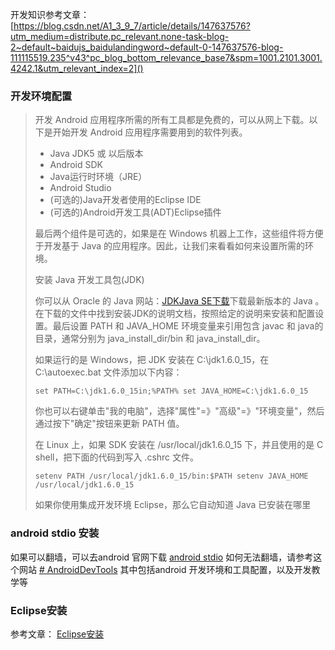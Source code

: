 开发知识参考文章：[https://blog.csdn.net/A1_3_9_7/article/details/147637576?utm_medium=distribute.pc_relevant.none-task-blog-2~default~baidujs_baidulandingword~default-0-147637576-blog-111115519.235^v43^pc_blog_bottom_relevance_base7&spm=1001.2101.3001.4242.1&utm_relevant_index=2]()


### 开发环境配置
> 开发 Android 应用程序所需的所有工具都是免费的，可以从网上下载。以下是开始开发 Android 应用程序需要用到的软件列表。
> 
> - Java JDK5 或 以后版本
> - Android SDK
> - Java运行时环境（JRE）
> - Android Studio
> - (可选的)Java开发者使用的Eclipse IDE
> - (可选的)Android开发工具(ADT)Eclipse插件
> 
> 最后两个组件是可选的，如果是在 Windows 机器上工作，这些组件将方便于开发基于 Java 的应用程序。因此，让我们来看看如何来设置所需的环境。
> 
>  安装 Java 开发工具包(JDK)
> 
> 你可以从 Oracle 的 Java 网站：[JDKJava SE下载](https://link.w3cschool.cn/?target=http%3A%2F%2Fwww.oracle.com%2Ftechnetwork%2Fjava%2Fjavase%2Fdownloads%2Findex.html)下载最新版本的 Java 。在下载的文件中找到安装JDK的说明文档，按照给定的说明来安装和配置设置。最后设置 PATH 和 JAVA_HOME 环境变量来引用包含 javac 和 java的目录，通常分别为 java_install_dir/bin 和 java_install_dir。
> 
> 如果运行的是 Windows，把 JDK 安装在 C:\jdk1.6.0_15，在 C:\autoexec.bat 文件添加以下内容：
> 
> `set PATH=C:\jdk1.6.0_15in;%PATH% set JAVA_HOME=C:\jdk1.6.0_15`
> 
> 你也可以右键单击"我的电脑"，选择"属性"=》"高级"=》"环境变量"，然后通过按下"确定"按钮来更新 PATH 值。
> 
> 在 Linux 上，如果 SDK 安装在 /usr/local/jdk1.6.0_15 下，并且使用的是 C shell，把下面的代码到写入 .cshrc 文件。
> 
> `setenv PATH /usr/local/jdk1.6.0_15/bin:$PATH setenv JAVA_HOME /usr/local/jdk1.6.0_15`
> 
> 如果你使用集成开发环境 Eclipse，那么它自动知道 Java 已安装在哪里


### android stdio 安装
如果可以翻墙，可以去android 官网下载
[android stdio](https://developer.android.google.cn/get-started?hl=zh-cn)
如何无法翻墙，请参考这个网站
[# AndroidDevTools](https://www.androiddevtools.cn/)
其中包括android 开发环境和工具配置，以及开发教学等

### Eclipse安装
参考文章：
[Eclipse安装](https://www.w3cschool.cn/android/android-a2xg2z8i.html)
